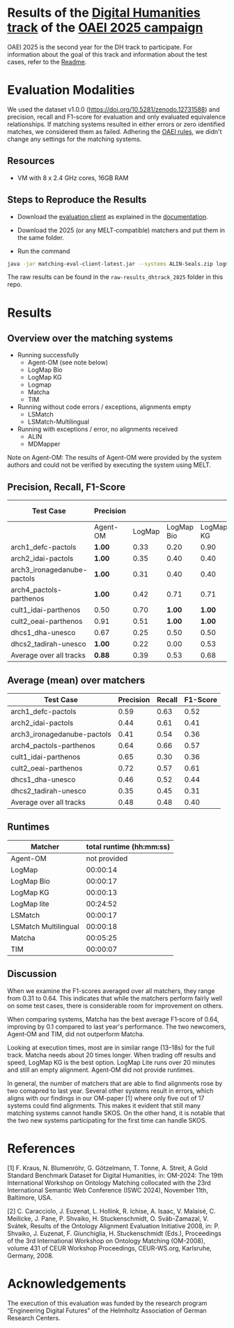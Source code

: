 # Results of the [Digital Humanities track](https://oaei.ontologymatching.org/2025/digitalhumanities/index.html) of the [OAEI 2025 campaign](https://oaei.ontologymatching.org/2025/)
OAEI 2025 is the second year for the DH track to participate. For information about the goal of this track and information about the test cases, refer to the [Readme](https://github.com/FelixFrizzy/DH-benchmark/blob/main/README.md).

# Evaluation Modalities
We used the dataset v1.0.0 (https://doi.org/10.5281/zenodo.12731588) and precision, recall and F1-score for evaluation and only evaluated equivalence relationships. If matching systems resulted in either errors or zero identified matches, we considered them as failed. Adhering the [OAEI rules](https://oaei.ontologymatching.org/doc/oaei-rules.2.html), we didn't change any settings for the matching systems. 

## Resources
- VM with 8 x 2.4 GHz cores, 16GB RAM

## Steps to Reproduce the Results
- Download the [evaluation client](https://nightly.link/dwslab/melt/workflows/java_client_upload/master/evaluation-client.zip) as explained in the [documentation](https://dwslab.github.io/melt/matcher-evaluation/client).
- Download the 2025 (or any MELT‑compatible) matchers and put them in the same folder.


- Run the command
```bash
java -jar matching-eval-client-latest.jar --systems ALIN-Seals.zip logmap-melt-oaei-2021-web-latest.tar.gz logmap-bio-melt-oaei-2021-web-latest.tar.gz logmap-kg-melt-oaei-2021-web-latest.tar.gz logmap-lite-melt-oaei-2021-web-latest.tar.gz lsmatch-2.0-web-latest.tar.gz lsmatch-multilingual-2.0-web-latest.tar.gz matcha.zip MDMapperSeals.zip tim-1.0-web-latest.tar.gz --track http://oaei.webdatacommons.org/tdrs/ dh 2024all --results oaei2025_dh
```
The raw results can be found in the `raw-results_dhtrack_2025` folder in this repo.

# Results


## Overview over the matching systems
- Running successfully
    - Agent-OM (see note below)
    - LogMap Bio
    - LogMap KG
    - Logmap
    - Matcha
    - TIM
- Running without code errors / exceptions, alignments empty
    - LSMatch
    - LSMatch-Multilingual
- Running with exceptions / error, no alignments received
    - ALIN
    - MDMapper

Note on Agent-OM: The results of Agent-OM were provided by the system authors and could not be verified by executing the system using MELT.


## Precision, Recall, F1-Score
| Test Case                   |Precision    |          |              |              |              |              |Recall        |                  |              |              |              |              | F1-Score    |              |              |                  |              |       | 
| --------------------------- |--------     | -------- | -------------| -------------| ---------    | ---------    | --------     | ---------------- | ---------    | --------     | ---------    | ------------ | ----------  | ---------    | --------     | ---------------  | ---------    | ----- |
|                             |Agent-OM     | LogMap   | LogMap Bio   | LogMap KG    | Matcha       | TIM          | Agent-OM     | LogMap           | LogMap Bio   | LogMap KG    | Matcha       | TIM          |Agent-OM     | LogMap       | LogMap Bio   | LogMap KG        | Matcha       | TIM   |   
| arch1_defc-pactols          | **1.00**    | 0.33     | 0.20         | 0.90         | **1.00**     | 0.13         | 0.20         | **1.00**         | 0.20         | 0.90         | 0.90         | 0.60         | 0.33        | 0.50         | 0.20         | 0.90             | **0.95**     | 0.21  |
| arch2_idai-pactols          | **1.00**    | 0.35     | 0.40         | 0.40         | 0.45         | 0.04         | 0.12         | **1.00**         | 0.71         | 0.71         | **1.00**     | 0.12         | 0.21        | 0.52         | 0.51         | 0.51             | **0.63**     | 0.06  |
| arch3_ironagedanube-pactols | **1.00**    | 0.31     | 0.40         | 0.40         | 0.31         | 0.04         | 0.20         | **0.80**         | **0.80**     | **0.80**     | 0.24         | 0.40         | 0.33        | 0.44         | **0.53**     | **0.53**         | 0.27         | 0.08  |
| arch4_pactols-parthenos     | **1.00**    | 0.42     | 0.71         | 0.71         | 0.80         | 0.18         | 0.50         | **0.92**         | 0.83         | 0.83         | 0.23         | 0.67         | 0.67        | 0.58         | **0.77**     | **0.77**         | 0.36         | 0.29  |
| cult1_idai-parthenos        | 0.50        | 0.70     | **1.00**     | **1.00**     | 0.67         | 0.00         | 0.38         | 0.27             | 0.17         | 0.17         | **0.80**     | 0.00         | 0.43        | 0.39         | 0.30         | 0.30             | **0.73**     | 0.00  |
| cult2_oeai-parthenos        | 0.91        | 0.51     | **1.00**     | **1.00**     | 0.90         | 0.00         | 0.43         | **0.89**         | 0.68         | 0.68         | 0.74         | 0.00         | 0.58        | 0.65         | **0.81**     | **0.81**         | **0.81**     | 0.00  |
| dhcs1_dha-unesco            | 0.67        | 0.25     | 0.50         | 0.50         | **0.83**     | 0.02         | 0.40         | **0.90**         | 0.40         | 0.40         | 0.83         | 0.20         | 0.50        | 0.39         | 0.44         | 0.44             | **0.83**     | 0.04  |
| dhcs2_tadirah-unesco        | **1.00**    | 0.22     | 0.00         | 0.53         | 0.36         | 0.00         | 0.27         | 0.80             | 0.00         | 0.67         | **0.93**     | 0.00         | 0.42        | 0.35         | 0.00         | **0.59**         | 0.52         | 0.00  |
| Average over all tracks     | **0.88**    | 0.39     | 0.53         | 0.68         | 0.67         | 0.05         | 0.31         | **0.82**         | 0.47         | 0.65         | 0.71         | 0.25         | 0.43        | 0.48         | 0.45         | 0.61             | **0.64**     | 0.09  |


## Average (mean) over matchers

| Test Case                   |Precision  | Recall    | F1-Score |
| --------------------------- | --------  | --------- | -------- |
| arch1_defc-pactols          | 0.59      | 0.63      | 0.52     |
| arch2_idai-pactols          | 0.44      | 0.61      | 0.41     |
| arch3_ironagedanube-pactols | 0.41      | 0.54      | 0.36     |
| arch4_pactols-parthenos     | 0.64      | 0.66      | 0.57     |
| cult1_idai-parthenos        | 0.65      | 0.30      | 0.36     |
| cult2_oeai-parthenos        | 0.72      | 0.57      | 0.61     |
| dhcs1_dha-unesco            | 0.46      | 0.52      | 0.44     |
| dhcs2_tadirah-unesco        | 0.35      | 0.45      | 0.31     |
| Average over all tracks     | 0.48      | 0.48      | 0.40     |





## Runtimes
| Matcher              | total runtime (hh:mm:ss) |
|----------------------|--------------------------|
| Agent-OM             | not provided             |
| LogMap               | 00:00:14                 |
| LogMap Bio           | 00:00:17                 |
| LogMap KG            | 00:00:13                 |
| LogMap lite          | 00:24:52                 |
| LSMatch              | 00:00:17                 |
| LSMatch Multilingual | 00:00:18                 |
| Matcha               | 00:05:25                 |
| TIM                  | 00:00:07                 |

## Discussion
When we examine the F1-scores averaged over all matchers, they range from 0.31 to 0.64. This indicates that while the matchers perform fairly well on some test cases, there is considerable room for improvement on others. 

When comparing systems, Matcha has the best average F1‑score of 0.64, improving by 0.1 compared to last year's performance. The two newcomers, Agent‑OM and TIM, did not outperform Matcha.

Looking at execution times, most are in similar range (13–18s) for the full track. Matcha needs about 20 times longer. When trading off results and speed, LogMap KG is the best option. LogMap Lite runs over 20 minutes and still an empty alignment. Agent‑OM did not provide runtimes.

In general, the number of matchers that are able to find alignments rose by two comapred to last year. Several other systems result in errors, which aligns with our findings in our OM-paper [1] where only five out of 17 systems could find alignments.  This makes it evident that still many matching systems cannot handle SKOS. On the other hand, it is notable that the two new systems participating for the first time can handle SKOS. 

# References
[1] F. Kraus, N. Blumenröhr, G. Götzelmann, T. Tonne, A. Streit, A Gold Standard Benchmark Dataset for Digital Humanities, in: OM-2024: The 19th International Workshop on Ontology Matching collocated with the 23rd International Semantic Web Conference (ISWC 2024), November 11th, Baltimore, USA.

[2] C. Caracciolo, J. Euzenat, L. Hollink, R. Ichise, A. Isaac, V. Malaisé, C. Meilicke, J. Pane, P. Shvaiko, H. Stuckenschmidt, O. Sváb-Zamazal, V. Svátek, Results of the Ontology Alignment Evaluation Initiative 2008, in: P. Shvaiko, J. Euzenat, F. Giunchiglia, H. Stuckenschmidt (Eds.), Proceedings of the 3rd International Workshop on Ontology Matching (OM-2008), volume 431 of CEUR Workshop Proceedings, CEUR-WS.org, Karlsruhe, Germany, 2008.

# Acknowledgements
The execution of this evaluation was funded by the research program “Engineering Digital Futures” of the Helmholtz Association of German Research Centers.
